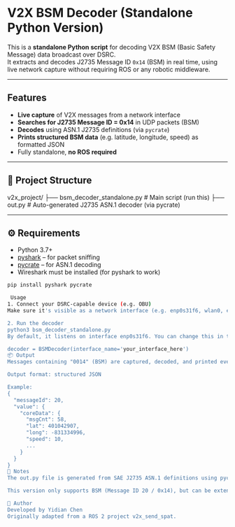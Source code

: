 # V2X BSM Decoder (Standalone Python Version)

This is a **standalone Python script** for decoding V2X BSM (Basic Safety Message) data broadcast over DSRC.  
It extracts and decodes J2735 Message ID `0x14` (BSM) in real time, using live network capture without requiring ROS or any robotic middleware.

---

## Features

- **Live capture** of V2X messages from a network interface
- **Searches for J2735 Message ID = 0x14** in UDP packets (BSM)
- **Decodes** using ASN.1 J2735 definitions (via `pycrate`)
- **Prints structured BSM data** (e.g. latitude, longitude, speed) as formatted JSON
- Fully standalone, **no ROS required**

---

## 📁 Project Structure

v2x_project/
├── bsm_decoder_standalone.py # Main script (run this)
├── out.py # Auto-generated J2735 ASN.1 decoder (via pycrate)

---

## ⚙️ Requirements

- Python 3.7+
- [pyshark](https://github.com/KimiNewt/pyshark) – for packet sniffing
- [pycrate](https://github.com/P1sec/pycrate) – for ASN.1 decoding
- Wireshark must be installed (for pyshark to work)

```bash
pip install pyshark pycrate

 Usage
1. Connect your DSRC-capable device (e.g. OBU)
Make sure it's visible as a network interface (e.g. enp0s31f6, wlan0, etc.)

2. Run the decoder
python3 bsm_decoder_standalone.py
By default, it listens on interface enp0s31f6. You can change this in the script:

decoder = BSMDecoder(interface_name='your_interface_here')
📦 Output
Messages containing "0014" (BSM) are captured, decoded, and printed every second.

Output format: structured JSON

Example:
{
  "messageId": 20,
  "value": {
    "coreData": {
      "msgCnt": 58,
      "lat": 401042907,
      "long": -831334996,
      "speed": 10,
      ...
    }
  }
}
📌 Notes
The out.py file is generated from SAE J2735 ASN.1 definitions using pycrate_asn1c. If needed, you can regenerate it from SPAT.asn / J2735.asn.

This version only supports BSM (Message ID 20 / 0x14), but can be extended to support SPaT, MAP, etc.

🧠 Author
Developed by Yidian Chen
Originally adapted from a ROS 2 project v2x_send_spat.


